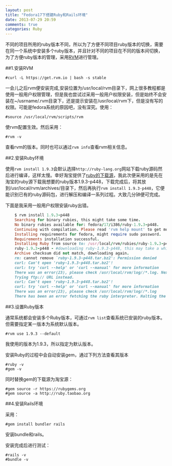 ```yaml
---
layout: post
title: "Fedora17下搭建Ruby和Rails环境"
date: 2013-07-29 20:59
comments: true
categories: Ruby
---
```


不同的项目所用的ruby版本不同，所以为了方便不同项目ruby版本的切换，需要在同一个系统中安装多个ruby版本，并且针对不同的项目在不同的版本间切换，为了方便ruby版本的管理，采用[RVM](https://rvm.io/)进行管理。

##1.安装RVM

	#curl -L https://get.rvm.io | bash -s stable

一会儿之后rvm便安装完成,安装位置为/usr/local/rvm目录下，网上很多教程都是使用一般用户权限管理，但是我也尝试过采用一般用户权限安装，但是始终不会安装在~/usrname/.rvm目录下，还是提示安装在/usr/local/rvm下，但是没有写的权限。可能是fedora系统的原因吧，没有深究。使用：

	#source /usr/local/rvm/scripts/rvm

使rvm配置生效。然后采用：

	#rvm -v

查看rvm的版本。同时也可以通过`rvm info`查看rvm相关信息。

<!-- more -->

##2.安装Ruby环境

使用`rvm install 1.9.3`会默认选择`http://ruby-lang.org`网站下载ruby源码然后进行编译，这样太慢。幸好淘宝提供了[ruby的下载源](http://ruby.taobao.org/mirrors/ruby/)，我此次便采用的是先在淘宝的ruby源下载我想要的ruby版本1.9.3-p448，下载完成后，将其放到/usr/local/rvm/archives/目录下，然后再执行`rvm install 1.9.3-p448`，它便能识别已有的ruby源码包，进行解压和编译一系列过程。大致几分钟便可完成。

下面是我采用一般用户权限安装ruby出错。
	
```ruby
	$ rvm install 1.9.3-p448
	Searching for binary rubies, this might take some time.
	No binary rubies available for: fedora/17/i386/ruby-1.9.3-p448.
	Continuing with compilation. Please read 'rvm help mount' to get more information on binary rubies.
	Installing requirements for fedora, might require sudo password.
	Requirements installation successful.
	Installing Ruby from source to: /usr/local/rvm/rubies/ruby-1.9.3-p448, this may take a while depending on your cpu(s)...
	ruby-1.9.3-p448 - #downloading ruby-1.9.3-p448, this may take a while depending on your connection...
	Archive checksum did not match, downloading again.
	rm: cannot remove `ruby-1.9.3-p448.tar.bz2': Permission denied
	curl: Can't open 'ruby-1.9.3-p448.tar.bz2'!
	curl: try 'curl --help' or 'curl --manual' for more information
	There was an error(23), please check /usr/local/rvm/log//*.log. Next we'll try to fetch via http.
	Trying ftp:// URL instead.
	curl: Can't open 'ruby-1.9.3-p448.tar.bz2'!
	curl: try 'curl --help' or 'curl --manual' for more information
	There was an error(23), please check /usr/local/rvm/log//*.log
	There has been an error fetching the ruby interpreter. Halting the installation.
```

##3.设置Ruby版本

通常系统都会安装多个Ruby版本，可通过`rvm list`查看系统已安装的ruby版本。但需要指定某一版本为系统默认版本。

	#rvm use 1.9.3 --default

我使用的版本为1.9.3，所以指定为默认版本。

安装Ruby的过程中会自动安装gem，通过下列方法查看其版本

	#ruby -v
	#gem -v

同时替换gem的下载源为淘宝源：

	#gem source -r https://rubygems.org
	#gem source -a http://ruby.taobao.org

##4.安装Rails环境

采用：

	#gem install bundler rails

安装bundle和rails。

安装完成后进行测试：

	#rails -v
	#bundle -v
